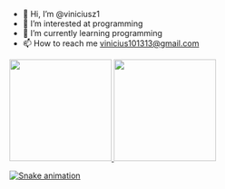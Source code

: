 - 👋 Hi, I’m @viniciusz1
- 👀 I’m interested at programming
- 🌱 I’m currently learning programming
- 📫 How to reach me vinicius101313@gmail.com
<div>
<a href="https://github.com/seu-usuário-aqui">
<img height="180em" src="https://github-readme-stats.vercel.app/api/top-langs/?username=viniciusz1&layout=compact&langs_count=7&theme=dracula"/>
<img height="180em" src="https://github-readme-stats.vercel.app/api?username=viniciusz1&show_icons=true&theme=dracula&include_all_commits=true&count_private=true"/>
</div>
  
![Snake animation](https://github.com/seu-usuário-aqui/seu-usuário-aqui/blob/output/github-contribution-grid-snake.svg)

<!---
viniciusz1/viniciusz1 is a ✨ special ✨ repository because its `README.md` (this file) appears on your GitHub profile.
You can click the Preview link to take a look at your changes.
--->
